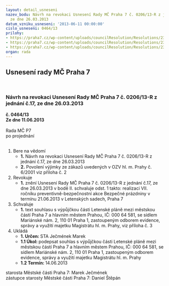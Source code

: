 ```yaml
---
layout: detail_usneseni
nazev_bodu: Návrh na revokaci Usnesení Rady MČ Praha 7 č. 0206/13-R z jednání č.17,
  ze dne 26.03.2013
datum_vzniku_usneseni: '2013-06-11 00:00:00'
cislo_usneseni: 0464/13
prilohy:
- https://praha7.cz/wp-content/uploads/councilResolution/Resolutions/23917/33-13-usneseni_rmc_bezpecne_prazdniny_realizace_2013.doc
- https://praha7.cz/wp-content/uploads/councilResolution/Resolutions/23917/33-13-souhlas_mhmp_bezpecne_prazdniny_letenske_sady.pdf
- https://praha7.cz/wp-content/uploads/councilResolution/Resolutions/23917/33-13-v%c3%bdp%c5%afj%c4%8dkam%c4%8dpraha7.doc
organ: rada
---
```

<div id="ucUsn_pList" class="usn">
	<span><h2>Usnesení rady MČ Praha 7 </h2>
<br></span><div class="standBody">
<span><h3>Návrh na revokaci Usnesení Rady MČ Praha 7 č. 0206/13-R z jednání č.17, ze dne 26.03.2013</h3></span><div class="center">
		<strong>č. 0464/13</strong><br>
	</div>
<div class="center">
		<strong>Ze dne 11.06.2013</strong><br><br>
	</div>Rada MČ P7<br> po projednání<br><br><ol>
<li>Bere na vědomí<ul>
<li>
<strong>1.</strong> Návrh na revokaci Usnesení Rady MČ Praha 7 č. 0206/13-R z jednání č.17, ze dne 26.03.2013</li>
<li>
<strong>2.</strong> Povolení výjimky ze zákazů uvedených v OZV hl. m. Prahy č. 6/2001 viz příloha č. 2  </li>
</ul>
</li>
<li>Revokuje<ul><li>
<strong>1.</strong> znění Usnesení Rady MČ Praha 7 č. 0206/13-R z jednání č.17, ze dne 26.03.2013 v bodě II. schvaluje odst. 1 takto:  realizaci VII. ročníku preventivně-bezpečnostní akce Bezpečné prázdniny v termínu 21.06.2013 v Letenských sadech, Praha 7  </li></ul>
</li>
<li>Schvaluje<ul><li>
<strong>1.</strong> text souhlasu s výpůjčkou části Letenské pláně mezi městskou částí Praha 7 a hlavním městem Prahou, IČ: 000 64 581, se sídlem Mariánské nám. 2, 110 01  Praha 1, zastoupeným odborem evidence, správy a využití majetku Magistrátu hl. m. Prahy, viz příloha č. 3       </li></ul>
</li>
<li>Ukládá<ul>
<li>
<strong>1. Určen: </strong>STA Ječmének Marek</li>
<li>
<strong>1.1 Úkol: </strong>podepsat souhlas s výpůjčkou části Letenské pláně mezi městskou částí Praha 7 a hlavním městem Prahou, IČ: 000 64 581, se sídlem Mariánské nám. 2, 110 01  Praha 1, zastoupeným odborem evidence, správy a využití majetku Magistrátu hl. m. Prahy</li>
<li>
<strong>1.2 Termín: </strong>14.06.2013</li>
</ul>
</li>
</ol>starosta Městské části Praha 7: Marek Ječmének<br>zástupce starosty Městské části Praha 7: Daniel Štěpán 
</div>
</div>